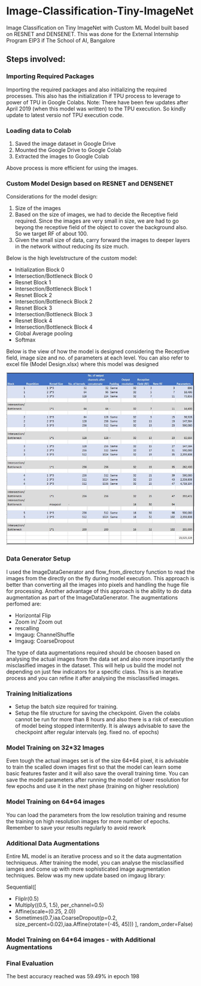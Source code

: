 # Image-Classification-Tiny-ImageNet
Image Classification on Tiny ImageNet with Custom ML Model built based on RESNET and DENSENET. This was done for the External Internship Program EIP3 if The School of AI, Bangalore

## Steps involved:

### Importing Required Packages
Importing the required packages and also initializing the required processes. This also has the initialization if TPU process to leverage to power of TPU in Google Colabs. 
Note: There have been few updates after April 2019 (when this model was written) to the TPU execution. So kindly update to latest versio nof TPU execution code. 

### Loading data to Colab
1) Saved the image dataset in Google Drive
2) Mounted the Google Drive to Google Colab
3) Extracted the images to Google Colab

Above process is more efficient for using the images. 

### Custom Model Design based on RESNET and DENSENET

Considerations for the model design:
1) Size of the images
2) Based on the size of images, we had to decide the Receptive field required. Since the images are very small in size, we are had to go beyong the receptive field of the object to cover the background also. So we target RF of about 100.
3) Given the small size of data, carry forward the images to deeper layers in the network without reducing its size much.

Below is the high levelstructure of the custom model:

- Initialization Block 0
- Intersection/Bottleneck Block 0
- Resnet Block 1
- Intersection/Bottleneck Block 1
- Resnet Block 2
- Intersection/Bottleneck Block 2
- Resnet Block 3
- Intersection/Bottleneck Block 3
- Resnet Block 4
- Intersection/Bottleneck Block 4
- Global Average pooling
- Softmax

Below is the view of how the model is designed considering the Receptive field, image size and no. of parameters at each level. You can also refer to excel file (Model Design.xlsx) where this model was designed

![Model_Design_Plan](/Model%20Design%20Plan.JPG)

### Data Generator Setup

I used the ImageDataGenerator and flow_from_directory function to read the images from the directly on the fly during model execution. This approach is better than converting all the images into pixels and handling the huge file for processing. 
Another advantage of this approach is the ability to do data augmentation as part of the ImageDataGenerator. The augmentations perfomed are:
- Horizontal Flip
- Zoom in/ Zoom out
- rescalling
- Imgaug: ChannelShuffle
- Imgaug: CoarseDropout

The type of data augmentations required should be choosen based on analysing the actual images from the data set and also more importantly the misclasified images in the dataset. This will help us build the model not depending on just few indicators for a specific class. This is an iterative process and you can refine it after analysing the misclassified images. 

### Training Initializations
- Setup the batch size required for training.
- Setup the file structure for saving the checkpoint. Given the colabs cannot be run for more than 8 hours and also there is a risk of execution of model being stopped intermitently. It is always advisable to save the checkpoint after regular intervals (eg. fixed no. of epochs)

### Model Training on 32*32 Images

Even tough the actual images set is of the size 64\*64 pixel, it is advisable to train the scalled down images first so that the model can learn some basic features faster and it will also save the overall training time. You can save the model parameters after running the model of lower resolution for few epochs and use it in the next phase (training on higher resolution)

### Model Training on 64*64 images

You can load the parameters from the low resolution training and resume the training on high resolution images for more number of epochs. Remember to save your results regularly to avoid rework 

### Additional Data Augmentations

Entire ML model is an iterative process and so it the data augmentation techniqueus. After training the model, you can analyse the misclassified iamges and come up with more sophisticated image augmentation techniques. Below was my new update based on imgaug library:

Sequential([
- Fliplr(0.5)
- Multiply((0.5, 1.5), per_channel=0.5)
- Affine(scale=(0.25, 2.0))
- Sometimes(0.7,iaa.CoarseDropout(p=0.2, size_percent=0.02),iaa.Affine(rotate=(-45, 45)))
], random_order=False)

### Model Training on 64*64 images - with Additional Augmentations

### Final Evaluation

The best accuracy reached was 59.49% in epoch 198
